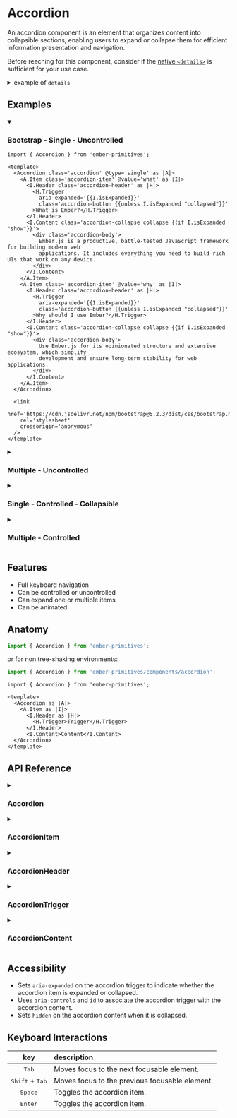 # Accordion

An accordion component is an element that organizes content into collapsible sections, enabling users to expand or collapse them for efficient information presentation and navigation.

<Callout>

Before reaching for this component, consider if the [native `<details>`](https://developer.mozilla.org/en-US/docs/Web/HTML/Element/details) is sufficient for your use case.


<details><summary>example of <code>details</code></summary>

Like with the component, `<details>` and `<summary>` can be styled with CSS.

```gjs live preview
// No imports needed!
// Though, as a TODO: for this component, we'll soon have a multi-details 
// management wrapper in case you want only one `<details>` open at a time.

<template>
  <div class="demo">
    <details>
      <summary>the header</summary>

      <span>
        Ember.js is a productive, battle-tested JavaScript framework for building modern web
        applications. It includes everything you need to build rich UIs that work on any device.
      </span>
    </details>

    <details>
      <summary>another header</summary>

      <span>
        Ember.js is a productive, battle-tested JavaScript framework for building modern web
        applications. It includes everything you need to build rich UIs that work on any device.
      </span>
    </details>

    <details>
      <summary>a third header</summary>

      <span>
        Ember.js is a productive, battle-tested JavaScript framework for building modern web
        applications. It includes everything you need to build rich UIs that work on any device.
      </span>
    </details>
  </div>

  <style>
    details {
      position: relative;
      padding-bottom: 1rem;
    }
    summary {
      cursor: pointer;
      margin-bottom: -1rem;
      transition-property: all;
      transition-duration: 150ms;
      transition-timing-function: cubic-bezier(0.4, 0, 0.2, 1);

      background: white;
      padding: 0.5rem;
      color: black;
      border: 1px solid;
      border-radius: 0.25rem;
      position: relative;
      z-index: 2;
    }
    details[open] > summary {
      background: #dcdcff; 
      font-weight: bold;
      margin-bottom: 1rem;
    }

    details > span {
      position: relative;
      z-index: 1;
    }

    .demo {
      margin: 1rem; 
      padding: 1rem;
      display: grid;
      gap: 1rem;
    }
  </style>
</template>
```

</details>

</Callout>

## Examples

<details open>
<summary><h3>Bootstrap - Single - Uncontrolled</h3></summary>

```gjs live preview
import { Accordion } from 'ember-primitives';

<template>
  <Accordion class='accordion' @type='single' as |A|>
    <A.Item class='accordion-item' @value='what' as |I|>
      <I.Header class='accordion-header' as |H|>
        <H.Trigger
          aria-expanded='{{I.isExpanded}}'
          class='accordion-button {{unless I.isExpanded "collapsed"}}'
        >What is Ember?</H.Trigger>
      </I.Header>
      <I.Content class='accordion-collapse collapse {{if I.isExpanded "show"}}'>
        <div class='accordion-body'>
          Ember.js is a productive, battle-tested JavaScript framework for building modern web
          applications. It includes everything you need to build rich UIs that work on any device.
        </div>
      </I.Content>
    </A.Item>
    <A.Item class='accordion-item' @value='why' as |I|>
      <I.Header class='accordion-header' as |H|>
        <H.Trigger
          aria-expanded='{{I.isExpanded}}'
          class='accordion-button {{unless I.isExpanded "collapsed"}}'
        >Why should I use Ember?</H.Trigger>
      </I.Header>
      <I.Content class='accordion-collapse collapse {{if I.isExpanded "show"}}'>
        <div class='accordion-body'>
          Use Ember.js for its opinionated structure and extensive ecosystem, which simplify
          development and ensure long-term stability for web applications.
        </div>
      </I.Content>
    </A.Item>
  </Accordion>

  <link
    href='https://cdn.jsdelivr.net/npm/bootstrap@5.2.3/dist/css/bootstrap.min.css'
    rel='stylesheet'
    crossorigin='anonymous'
  />
</template>
```

</details>

<details>
<summary><h3>Multiple - Uncontrolled</h3></summary>

```gjs live preview
import { Accordion } from 'ember-primitives';

<template>
  <Accordion @type='multiple' as |A|>
    <A.Item @value='what' as |I|>
      <I.Header as |H|>
        <H.Trigger>What is Ember?</H.Trigger>
      </I.Header>
      <I.Content>Ember.js is a productive, battle-tested JavaScript framework for building modern
        web applications. It includes everything you need to build rich UIs that work on any device.</I.Content>
    </A.Item>
    <A.Item @value='why' as |I|>
      <I.Header as |H|>
        <H.Trigger>Why should I use Ember?</H.Trigger>
      </I.Header>
      <I.Content>Use Ember.js for its opinionated structure and extensive ecosystem, which simplify
        development and ensure long-term stability for web applications.</I.Content>
    </A.Item>
  </Accordion>
</template>
```

</details>

<details>
<summary><h3>Single - Controlled - Collapsible</h3></summary>

```gjs live preview
import Component from '@glimmer/component';
import { tracked } from '@glimmer/tracking';
import { Accordion } from 'ember-primitives';

export default class ControlledAccordion extends Component {
  <template>
    <Accordion
      @type='single'
      @collapsible={{true}}
      @value={{this.value}}
      @onValueChange={{this.updateValue}}
      as |A|
    >
      <A.Item @value='what' as |I|>
        <I.Header as |H|>
          <H.Trigger>What is Ember?</H.Trigger>
        </I.Header>
        <I.Content>Ember.js is a productive, battle-tested JavaScript framework for building modern
          web applications. It includes everything you need to build rich UIs that work on any
          device.</I.Content>
      </A.Item>
      <A.Item @value='why' as |I|>
        <I.Header as |H|>
          <H.Trigger>Why should I use Ember?</H.Trigger>
        </I.Header>
        <I.Content>Use Ember.js for its opinionated structure and extensive ecosystem, which
          simplify development and ensure long-term stability for web applications.</I.Content>
      </A.Item>
    </Accordion>
  </template>

  @tracked value = 'what';

  updateValue = (value) => {
    this.value = value;
  };
}
```

</details>

<details>
<summary><h3>Multiple - Controlled</h3></summary>

```gjs live preview
import Component from '@glimmer/component';
import { tracked } from '@glimmer/tracking';

import { Accordion } from 'ember-primitives';

export default class ControlledAccordion extends Component {
  <template>
    <Accordion @type='multiple' @value={{this.values}} @onValueChange={{this.updateValues}} as |A|>
      <A.Item @value='what' as |I|>
        <I.Header as |H|>
          <H.Trigger>What is Ember?</H.Trigger>
        </I.Header>
        <I.Content>Ember.js is a productive, battle-tested JavaScript framework for building modern
          web applications. It includes everything you need to build rich UIs that work on any
          device.</I.Content>
      </A.Item>
      <A.Item @value='why' as |I|>
        <I.Header as |H|>
          <H.Trigger>Why should I use Ember?</H.Trigger>
        </I.Header>
        <I.Content>Use Ember.js for its opinionated structure and extensive ecosystem, which
          simplify development and ensure long-term stability for web applications.</I.Content>
      </A.Item>
    </Accordion>
  </template>

  @tracked values = ['what', 'why'];

  updateValues = (values) => {
    this.values = values;
  };
}
```

</details>

## Features

- Full keyboard navigation
- Can be controlled or uncontrolled
- Can expand one or multiple items
- Can be animated


## Anatomy

```js
import { Accordion } from 'ember-primitives';
```

or for non tree-shaking environments:

```js
import { Accordion } from 'ember-primitives/components/accordion';
```

```gjs
import { Accordion } from 'ember-primitives';

<template>
  <Accordion as |A|>
    <A.Item as |I|>
      <I.Header as |H|>
        <H.Trigger>Trigger</H.Trigger>
      </I.Header>
      <I.Content>Content</I.Content>
  </Accordion>
</template>
```

## API Reference

<details>
<summary><h3>Accordion</h3></summary>

```gjs live no-shadow
import { ComponentSignature } from 'kolay';

<template>
  <ComponentSignature 
    @package="ember-primitives" 
    @module='declarations/components/accordion' 
    @name='Accordion' 
  />
</template>
```

### State Attributes

|       key       | description                                  |
| :-------------: | :------------------------------------------- |
| `data-disabled` | Indicates whether the accordion is disabled. |

</details>

<details>
<summary><h3>AccordionItem</h3></summary>

```gjs live no-shadow
import { ComponentSignature } from 'kolay';

<template>
  <ComponentSignature 
    @package="ember-primitives" 
    @module='declarations/components/accordion' 
    @name='AccordionItemExternalSignature' 
  />
</template>
```

### State Attributes

|       key       | description                                                                           |
| :-------------: | :------------------------------------------------------------------------------------ |
|  `data-state`   | "open" or "closed", depending on whether the accordion item is expanded or collapsed. |
| `data-disabled` | Indicates whether the accordion item is disabled.                                     |

</details>

<details>
<summary><h3>AccordionHeader</h3></summary>

```gjs live no-shadow
import { ComponentSignature } from 'kolay';

<template>
  <ComponentSignature 
    @package="ember-primitives" 
    @module='declarations/components/accordion' 
    @name='AccordionHeaderExternalSignature' 
  />
</template>
```

### State Attributes

|       key       | description                                                                           |
| :-------------: | :------------------------------------------------------------------------------------ |
|  `data-state`   | "open" or "closed", depending on whether the accordion item is expanded or collapsed. |
| `data-disabled` | Indicates whether the accordion item is disabled.                                     |

</details>

<details>
<summary><h3>AccordionTrigger</h3></summary>

```gjs live no-shadow
import { ComponentSignature } from 'kolay';

<template>
  <ComponentSignature 
    @package="ember-primitives" 
    @module='declarations/components/accordion' 
    @name='AccordionTriggerExternalSignature' 
  />
</template>
```

### State Attributes

|       key       | description                                                                           |
| :-------------: | :------------------------------------------------------------------------------------ |
|  `data-state`   | "open" or "closed", depending on whether the accordion item is expanded or collapsed. |
| `data-disabled` | Indicates whether the accordion item is disabled.                                     |

</details>

<details>
<summary><h3>AccordionContent</h3></summary>

```gjs live no-shadow
import { ComponentSignature } from 'kolay';

<template>
  <ComponentSignature 
    @package="ember-primitives" 
    @module='declarations/components/accordion' 
    @name='AccordionContentExternalSignature' />
</template>
```

</details>

## Accessibility

- Sets `aria-expanded` on the accordion trigger to indicate whether the accordion item is expanded or collapsed.
- Uses `aria-controls` and `id` to associate the accordion trigger with the accordion content.
- Sets `hidden` on the accordion content when it is collapsed.

## Keyboard Interactions

|                key                | description                                    |
| :-------------------------------: | :--------------------------------------------- |
|          <kbd>Tab</kbd>           | Moves focus to the next focusable element.     |
| <kbd>Shift</kbd> + <kbd>Tab</kbd> | Moves focus to the previous focusable element. |
|         <kbd>Space</kbd>          | Toggles the accordion item.                    |
|         <kbd>Enter</kbd>          | Toggles the accordion item.                    |
